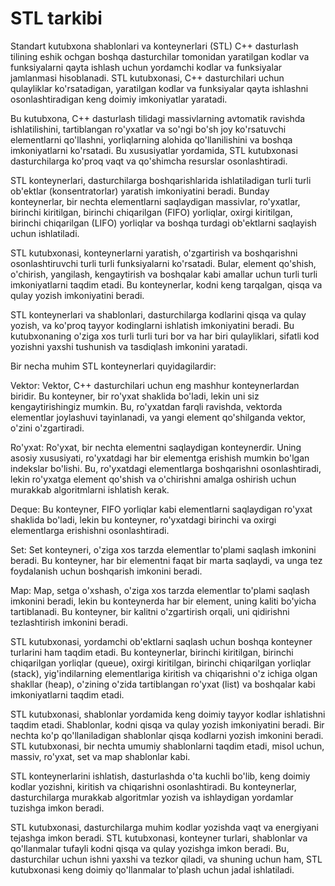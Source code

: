 # STL tarkibi

&#x20;    Standart kutubxona shablonlari va konteynerlari (STL) C++ dasturlash tilining eshik ochgan boshqa dasturchilar tomonidan yaratilgan kodlar va funksiyalarni qayta ishlash uchun yordamchi kodlar va funksiyalar jamlanmasi hisoblanadi. STL kutubxonasi, C++ dasturchilari uchun qulayliklar ko'rsatadigan, yaratilgan kodlar va funksiyalar qayta ishlashni osonlashtiradigan keng doimiy imkoniyatlar yaratadi.

&#x20;   Bu kutubxona, C++ dasturlash tilidagi massivlarning avtomatik ravishda ishlatilishini, tartiblangan ro'yxatlar va so'ngi bo'sh joy ko'rsatuvchi elementlarni qo'llashni, yorliqlarning alohida qo'llanilishini va boshqa imkoniyatlarni ko'rsatadi. Bu xususiyatlar yordamida, STL kutubxonasi dasturchilarga ko'proq vaqt va qo'shimcha resurslar osonlashtiradi.

&#x20;   STL konteynerlari, dasturchilarga boshqarishlarida ishlatiladigan turli turli ob'ektlar (konsentratorlar) yaratish imkoniyatini beradi. Bunday konteynerlar, bir nechta elementlarni saqlaydigan massivlar, ro'yxatlar, birinchi kiritilgan, birinchi chiqarilgan (FIFO) yorliqlar, oxirgi kiritilgan, birinchi chiqarilgan (LIFO) yorliqlar va boshqa turdagi ob'ektlarni saqlayish uchun ishlatiladi.

&#x20;  STL kutubxonasi, konteynerlarni yaratish, o'zgartirish va boshqarishni osonlashtiruvchi turli turli funksiyalarni ko'rsatadi. Bular, element qo'shish, o'chirish, yangilash, kengaytirish va boshqalar kabi amallar uchun turli turli imkoniyatlarni taqdim etadi. Bu konteynerlar, kodni keng tarqalgan, qisqa va qulay yozish imkoniyatini beradi.

&#x20;  STL konteynerlari va shablonlari, dasturchilarga kodlarini qisqa va qulay yozish, va ko'proq tayyor kodinglarni ishlatish imkoniyatini beradi. Bu kutubxonaning o'ziga xos turli turli turi bor va har biri qulayliklari, sifatli kod yozishni yaxshi tushunish va tasdiqlash imkonini yaratadi.

&#x20;Bir necha muhim STL konteynerlari quyidagilardir:

&#x20;    Vektor: Vektor, C++ dasturchilari uchun eng mashhur konteynerlardan biridir. Bu konteyner, bir ro'yxat shaklida bo'ladi, lekin uni siz kengaytirishingiz mumkin. Bu, ro'yxatdan farqli ravishda, vektorda elementlar joylashuvi tayinlanadi, va yangi element qo'shilganda vektor, o'zini o'zgartiradi.

&#x20;    Ro'yxat: Ro'yxat, bir nechta elementni saqlaydigan konteynerdir. Uning asosiy xususiyati, ro'yxatdagi har bir elementga erishish mumkin bo'lgan indekslar bo'lishi. Bu, ro'yxatdagi elementlarga boshqarishni osonlashtiradi, lekin ro'yxatga element qo'shish va o'chirishni amalga oshirish uchun murakkab algoritmlarni ishlatish kerak.

&#x20;     Deque: Bu konteyner, FIFO yorliqlar kabi elementlarni saqlaydigan ro'yxat shaklida bo'ladi, lekin bu konteyner, ro'yxatdagi birinchi va oxirgi elementlarga erishishni osonlashtiradi.

&#x20;     Set: Set konteyneri, o'ziga xos tarzda elementlar to'plami saqlash imkonini beradi. Bu konteyner, har bir elementni faqat bir marta saqlaydi, va unga tez foydalanish uchun boshqarish imkonini beradi.

&#x20;    Map: Map, setga o'xshash, o'ziga xos tarzda elementlar to'plami saqlash imkonini beradi, lekin bu konteynerda har bir element, uning kaliti bo'yicha tartiblanadi. Bu konteyner, bir kalitni o'zgartirish orqali, uni qidirishni tezlashtirish imkonini beradi.

&#x20;     STL kutubxonasi, yordamchi ob'ektlarni saqlash uchun boshqa konteyner turlarini ham taqdim etadi. Bu konteynerlar, birinchi kiritilgan, birinchi chiqarilgan yorliqlar (queue), oxirgi kiritilgan, birinchi chiqarilgan yorliqlar (stack), yig'indilarning elementlariga kiritish va chiqarishni o'z ichiga olgan shakllar (heap), o'zining o'zida tartiblangan ro'yxat (list) va boshqalar kabi imkoniyatlarni taqdim etadi.

&#x20;     STL kutubxonasi, shablonlar yordamida keng doimiy tayyor kodlar ishlatishni taqdim etadi. Shablonlar, kodni qisqa va qulay yozish imkoniyatini beradi. Bir nechta ko'p qo'llaniladigan shablonlar qisqa kodlarni yozish imkonini beradi. STL kutubxonasi, bir nechta umumiy shablonlarni taqdim etadi, misol uchun, massiv, ro'yxat, set va map shablonlar kabi.

&#x20;    STL konteynerlarini ishlatish, dasturlashda o'ta kuchli bo'lib, keng doimiy kodlar yozishni, kiritish va chiqarishni osonlashtiradi. Bu konteynerlar, dasturchilarga murakkab algoritmlar yozish va ishlaydigan yordamlar tuzishga imkon beradi.

&#x20;    STL kutubxonasi, dasturchilarga muhim kodlar yozishda vaqt va energiyani tejashga imkon beradi. STL kutubxonasi, konteyner turlari, shablonlar va qo'llanmalar tufayli kodni qisqa va qulay yozishga imkon beradi. Bu, dasturchilar uchun ishni yaxshi va tezkor qiladi, va shuning uchun ham, STL kutubxonasi keng doimiy qo'llanmalar to'plash uchun jadal ishlatiladi.

